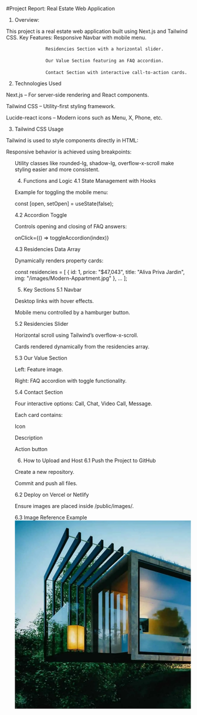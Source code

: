 #Project Report: Real Estate Web Application
1. Overview:
   
This project is a real estate web application built using Next.js and Tailwind CSS.
           Key Features:
                   Responsive Navbar with mobile menu.
                   
                   Residencies Section with a horizontal slider.
                   
                   Our Value Section featuring an FAQ accordion.

                   Contact Section with interactive call-to-action cards.

2. Technologies Used

Next.js – For server-side rendering and React components.

Tailwind CSS – Utility-first styling framework.

Lucide-react icons – Modern icons such as Menu, X, Phone, etc.

3. Tailwind CSS Usage

Tailwind is used to style components directly in HTML:

<nav className="bg-gray-900 text-white sticky top-0 z-50 shadow-md">


Responsive behavior is achieved using breakpoints:

<ul className="hidden md:flex items-center gap-8 font-medium">


Utility classes like rounded-lg, shadow-lg, overflow-x-scroll make styling easier and more consistent.

4. Functions and Logic
4.1 State Management with Hooks

Example for toggling the mobile menu:

const [open, setOpen] = useState(false);

4.2 Accordion Toggle

Controls opening and closing of FAQ answers:

onClick={() => toggleAccordion(index)}

4.3 Residencies Data Array

Dynamically renders property cards:

const residencies = [
  { id: 1, price: "$47,043", title: "Aliva Priva Jardin", img: "/images/Modern-Appartment.jpg" },
  ...
];

5. Key Sections
5.1 Navbar

Desktop links with hover effects.

Mobile menu controlled by a hamburger button.

5.2 Residencies Slider

Horizontal scroll using Tailwind’s overflow-x-scroll.

Cards rendered dynamically from the residencies array.

5.3 Our Value Section

Left: Feature image.

Right: FAQ accordion with toggle functionality.

5.4 Contact Section

Four interactive options: Call, Chat, Video Call, Message.

Each card contains:

Icon

Description

Action button

6. How to Upload and Host
6.1 Push the Project to GitHub

Create a new repository.

Commit and push all files.

6.2 Deploy on Vercel or Netlify

Ensure images are placed inside /public/images/.

6.3 Image Reference Example
<img src="/images/contact-house.png" alt="Contact" />
